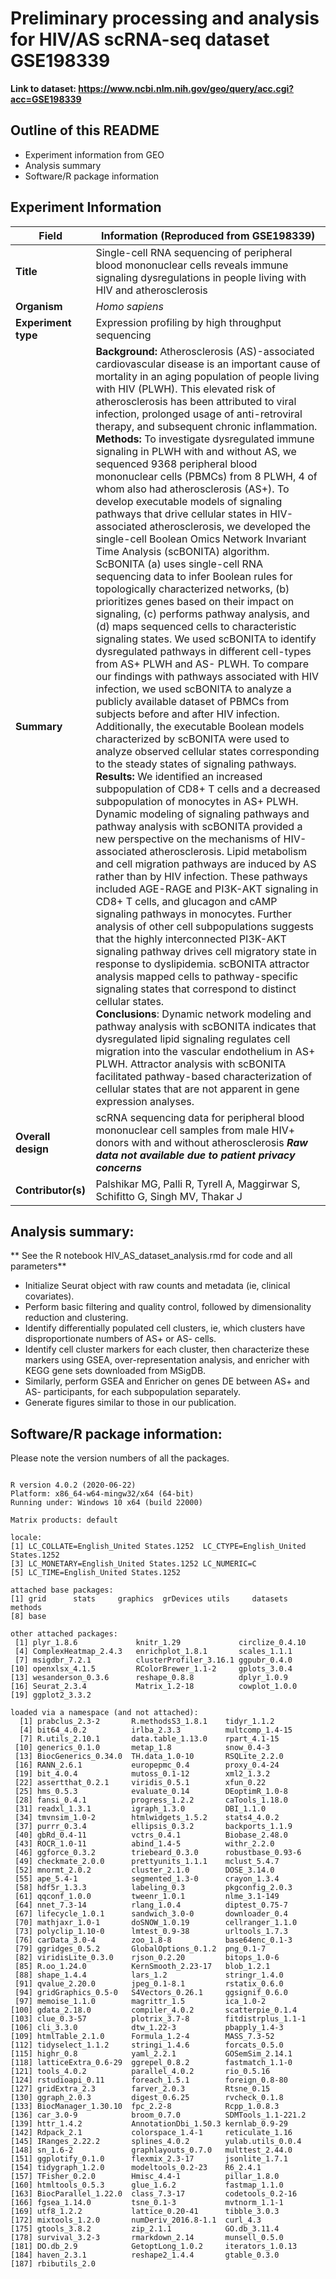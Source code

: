# Preliminary processing and analysis for HIV/AS scRNA-seq dataset GSE198339

__Link to dataset: https://www.ncbi.nlm.nih.gov/geo/query/acc.cgi?acc=GSE198339__

## Outline of this README
- Experiment information from GEO
- Analysis summary
- Software/R package information

## Experiment Information

| **Field** | **Information (Reproduced from GSE198339)** |
| ------------- | ------------- |
| **Title**	| Single-cell RNA sequencing of peripheral blood mononuclear cells reveals immune signaling dysregulations in people living with HIV and atherosclerosis |
| **Organism** | *Homo sapiens* |
| **Experiment type**	| Expression profiling by high throughput sequencing |
| **Summary** | **Background:** Atherosclerosis (AS)-associated cardiovascular disease is an important cause of mortality in an aging population of people living with HIV (PLWH). This elevated risk of atherosclerosis has been attributed to viral infection, prolonged usage of anti-retroviral therapy, and subsequent chronic inflammation.<br />**Methods:** To investigate dysregulated immune signaling in PLWH with and without AS, we sequenced 9368 peripheral blood mononuclear cells (PBMCs) from 8 PLWH, 4 of whom also had atherosclerosis (AS+).  To develop executable models of signaling pathways that drive cellular states in HIV-associated atherosclerosis, we developed the single-cell Boolean Omics Network Invariant Time Analysis (scBONITA) algorithm. ScBONITA (a) uses single-cell RNA sequencing data to infer Boolean rules for topologically characterized networks, (b) prioritizes genes based on their impact on signaling, (c) performs pathway analysis, and (d) maps sequenced cells to characteristic signaling states. We used scBONITA to identify dysregulated pathways in different cell-types from AS+ PLWH and AS- PLWH. To compare our findings with pathways associated with HIV infection, we used scBONITA to analyze a publicly available dataset of PBMCs from subjects before and after HIV infection. Additionally, the executable Boolean models characterized by scBONITA were used to analyze observed cellular states corresponding to the steady states of signaling pathways.<br /> **Results:** We identified an increased subpopulation of CD8+ T cells and a decreased subpopulation of monocytes in AS+ PLWH. Dynamic modeling of signaling pathways and pathway analysis with scBONITA provided a new perspective on the mechanisms of HIV-associated atherosclerosis. Lipid metabolism and cell migration pathways are induced by AS rather than by HIV infection. These pathways included AGE-RAGE and PI3K-AKT signaling in CD8+ T cells, and glucagon and cAMP signaling pathways in monocytes. Further analysis of other cell subpopulations suggests that the highly interconnected PI3K-AKT signaling pathway drives cell migratory state in response to dyslipidemia. scBONITA attractor analysis mapped cells to pathway-specific signaling states that correspond to distinct cellular states.<br />**Conclusions**: Dynamic network modeling and pathway analysis with scBONITA indicates that dysregulated lipid signaling regulates cell migration into the vascular endothelium in AS+ PLWH. Attractor analysis with scBONITA facilitated pathway-based characterization of cellular states that are not apparent in gene expression analyses.| 
| **Overall design**	| scRNA sequencing data for peripheral blood mononuclear cell samples from male HIV+ donors with and without atherosclerosis ***Raw data not available due to patient privacy concerns*** |
| **Contributor(s)**	| Palshikar MG, Palli R, Tyrell A, Maggirwar S, Schifitto G, Singh MV, Thakar J |

## Analysis summary:

** See the R notebook HIV_AS_dataset_analysis.rmd for code and all parameters** 

- Initialize Seurat object with raw counts and metadata (ie, clinical covariates). 
- Perform basic filtering and quality control, followed by dimensionality reduction and clustering. 
- Identify differentially populated cell clusters, ie, which clusters have disproportionate numbers of AS+ or AS- cells. 
- Identify cell cluster markers for each cluster, then characterize these markers using GSEA, over-representation analysis, and enricher with KEGG gene sets downloaded from MSigDB. 
- Similarly, perform GSEA and Enricher on genes DE between AS+ and AS- participants, for each subpopulation separately. 
- Generate figures similar to those in our publication. 

## Software/R package information:

Please note the version numbers of all the packages.

```

R version 4.0.2 (2020-06-22)
Platform: x86_64-w64-mingw32/x64 (64-bit)
Running under: Windows 10 x64 (build 22000)

Matrix products: default

locale:
[1] LC_COLLATE=English_United States.1252  LC_CTYPE=English_United States.1252   
[3] LC_MONETARY=English_United States.1252 LC_NUMERIC=C                          
[5] LC_TIME=English_United States.1252    

attached base packages:
[1] grid      stats     graphics  grDevices utils     datasets  methods  
[8] base     

other attached packages:
 [1] plyr_1.8.6             knitr_1.29             circlize_0.4.10       
 [4] ComplexHeatmap_2.4.3   enrichplot_1.8.1       scales_1.1.1          
 [7] msigdbr_7.2.1          clusterProfiler_3.16.1 ggpubr_0.4.0          
[10] openxlsx_4.1.5         RColorBrewer_1.1-2     gplots_3.0.4          
[13] wesanderson_0.3.6      reshape_0.8.8          dplyr_1.0.9           
[16] Seurat_2.3.4           Matrix_1.2-18          cowplot_1.0.0         
[19] ggplot2_3.3.2         

loaded via a namespace (and not attached):
  [1] prabclus_2.3-2       R.methodsS3_1.8.1    tidyr_1.1.2         
  [4] bit64_4.0.2          irlba_2.3.3          multcomp_1.4-15     
  [7] R.utils_2.10.1       data.table_1.13.0    rpart_4.1-15        
 [10] generics_0.1.0       metap_1.8            snow_0.4-3          
 [13] BiocGenerics_0.34.0  TH.data_1.0-10       RSQLite_2.2.0       
 [16] RANN_2.6.1           europepmc_0.4        proxy_0.4-24        
 [19] bit_4.0.4            mutoss_0.1-12        xml2_1.3.2          
 [22] assertthat_0.2.1     viridis_0.5.1        xfun_0.22           
 [25] hms_0.5.3            evaluate_0.14        DEoptimR_1.0-8      
 [28] fansi_0.4.1          progress_1.2.2       caTools_1.18.0      
 [31] readxl_1.3.1         igraph_1.3.0         DBI_1.1.0           
 [34] tmvnsim_1.0-2        htmlwidgets_1.5.2    stats4_4.0.2        
 [37] purrr_0.3.4          ellipsis_0.3.2       backports_1.1.9     
 [40] gbRd_0.4-11          vctrs_0.4.1          Biobase_2.48.0      
 [43] ROCR_1.0-11          abind_1.4-5          withr_2.2.0         
 [46] ggforce_0.3.2        triebeard_0.3.0      robustbase_0.93-6   
 [49] checkmate_2.0.0      prettyunits_1.1.1    mclust_5.4.7        
 [52] mnormt_2.0.2         cluster_2.1.0        DOSE_3.14.0         
 [55] ape_5.4-1            segmented_1.3-0      crayon_1.3.4        
 [58] hdf5r_1.3.3          labeling_0.3         pkgconfig_2.0.3     
 [61] qqconf_1.0.0         tweenr_1.0.1         nlme_3.1-149        
 [64] nnet_7.3-14          rlang_1.0.4          diptest_0.75-7      
 [67] lifecycle_1.0.1      sandwich_3.0-0       downloader_0.4      
 [70] mathjaxr_1.0-1       doSNOW_1.0.19        cellranger_1.1.0    
 [73] polyclip_1.10-0      lmtest_0.9-38        urltools_1.7.3      
 [76] carData_3.0-4        zoo_1.8-8            base64enc_0.1-3     
 [79] ggridges_0.5.2       GlobalOptions_0.1.2  png_0.1-7           
 [82] viridisLite_0.3.0    rjson_0.2.20         bitops_1.0-6        
 [85] R.oo_1.24.0          KernSmooth_2.23-17   blob_1.2.1          
 [88] shape_1.4.4          lars_1.2             stringr_1.4.0       
 [91] qvalue_2.20.0        jpeg_0.1-8.1         rstatix_0.6.0       
 [94] gridGraphics_0.5-0   S4Vectors_0.26.1     ggsignif_0.6.0      
 [97] memoise_1.1.0        magrittr_1.5         ica_1.0-2           
[100] gdata_2.18.0         compiler_4.0.2       scatterpie_0.1.4    
[103] clue_0.3-57          plotrix_3.7-8        fitdistrplus_1.1-1  
[106] cli_3.3.0            dtw_1.22-3           pbapply_1.4-3       
[109] htmlTable_2.1.0      Formula_1.2-4        MASS_7.3-52         
[112] tidyselect_1.1.2     stringi_1.4.6        forcats_0.5.0       
[115] highr_0.8            yaml_2.2.1           GOSemSim_2.14.1     
[118] latticeExtra_0.6-29  ggrepel_0.8.2        fastmatch_1.1-0     
[121] tools_4.0.2          parallel_4.0.2       rio_0.5.16          
[124] rstudioapi_0.11      foreach_1.5.1        foreign_0.8-80      
[127] gridExtra_2.3        farver_2.0.3         Rtsne_0.15          
[130] ggraph_2.0.3         digest_0.6.25        rvcheck_0.1.8       
[133] BiocManager_1.30.10  fpc_2.2-8            Rcpp_1.0.8.3        
[136] car_3.0-9            broom_0.7.0          SDMTools_1.1-221.2  
[139] httr_1.4.2           AnnotationDbi_1.50.3 kernlab_0.9-29      
[142] Rdpack_2.1           colorspace_1.4-1     reticulate_1.16     
[145] IRanges_2.22.2       splines_4.0.2        yulab.utils_0.0.4   
[148] sn_1.6-2             graphlayouts_0.7.0   multtest_2.44.0     
[151] ggplotify_0.1.0      flexmix_2.3-17       jsonlite_1.7.1      
[154] tidygraph_1.2.0      modeltools_0.2-23    R6_2.4.1            
[157] TFisher_0.2.0        Hmisc_4.4-1          pillar_1.8.0        
[160] htmltools_0.5.3      glue_1.6.2           fastmap_1.1.0       
[163] BiocParallel_1.22.0  class_7.3-17         codetools_0.2-16    
[166] fgsea_1.14.0         tsne_0.1-3           mvtnorm_1.1-1       
[169] utf8_1.2.2           lattice_0.20-41      tibble_3.0.3        
[172] mixtools_1.2.0       numDeriv_2016.8-1.1  curl_4.3            
[175] gtools_3.8.2         zip_2.1.1            GO.db_3.11.4        
[178] survival_3.2-3       rmarkdown_2.14       munsell_0.5.0       
[181] DO.db_2.9            GetoptLong_1.0.2     iterators_1.0.13    
[184] haven_2.3.1          reshape2_1.4.4       gtable_0.3.0        
[187] rbibutils_2.0   

```


